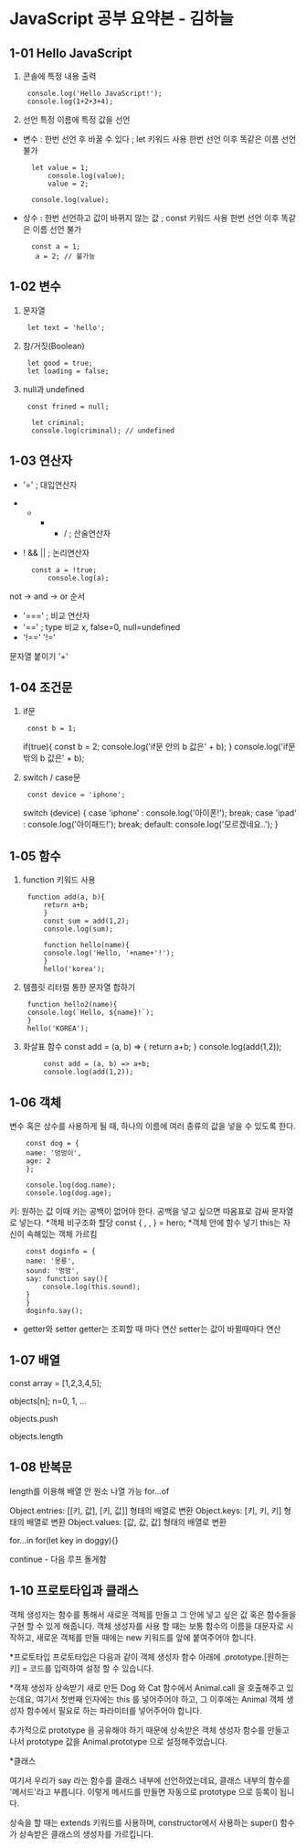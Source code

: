 JavaScript 공부 요약본 - 김하늘 
====
1-01 Hello JavaScript
----

1. 콘솔에 특정 내용 출력
	
		console.log('Hello JavaScript!');
    	console.log(1+2+3+4);
    
2. 선언
특정 이름에 특정 값을 선언 
* 변수 : 한번 선언 후 바꿀 수 있다 ; let 키워드 사용 
한번 선언 이후 똑같은 이름 선언 불가

		let value = 1;
    		console.log(value);
    		value = 2;
   			
		console.log(value);
* 상수 : 한번 선언하고 값이 바뀌지 않는 값 ; const 키워드 사용 
한번 선언 이후 똑같은 이름 선언 불가

		const a = 1;
   		 a = 2; // 불가능 
    
1-02 변수
-----

1. 문자열
	
		let text = 'hello';
2. 참/거짓(Boolean)
	
		let good = true;
   		let loading = false;
    
3. null과 undefined

		const frined = null;
    
   		 let criminal;
   		 console.log(criminal); // undefined
    

1-03 연산자
----

* '=' ; 대입연산자
* + - * / ; 산술연산자 
* ! && || ; 논리연산자

		const a = !true;
    		console.log(a);
not -> and -> or 순서
* '===' ; 비교 연산자
* '==' ; type 비교 x, false=0, null=undefined
* '!==' '!='

문자열 붙이기 '+'

1-04 조건문
----
1. if문
	
		const b = 1;
   	 if(true){
     	const b = 2;
     	console.log('if문 안의 b 값은' + b);
  	  }
    	console.log('if문 밖의 b 값은' + b);

2. switch / case문

		const device = 'iphone';
    
   	 switch (device) {
       	case 'iphone' :
       	console.log('아이폰!');
       	break;
       	case 'ipad' :
       	console.log('아이패드!');
       	break;
       	default:
       	console.log('모르겠네요..');
    }

1-05 함수
----
1. function 키워드 사용 
	
		function add(a, b){
       		return a+b;
    		}
    		const sum = add(1,2);
    		console.log(sum);
    
    		function hello(name){
    		console.log('Hello, '+name+'!');
    		}
    		hello('korea');

2. 템플릿 리터럴 통한 문자열 합하기
	
		function hello2(name){
    	console.log(`Hello, ${name}!`);
    	}
    	hello('KOREA');

3. 화살표 함수
		const add = (a, b) => {
    		return a+b;
    		}
    		console.log(add(1,2));
    
    		const add = (a, b) => a+b;
    		console.log(add(1,2));
    
    
1-06 객체
----
변수 혹은 상수를 사용하게 될 때, 하나의 이름에 여러 종류의 값을 넣을 수 있도록 한다.

		const dog = {
		name: '멍멍이',
		age: 2
 		};

 		console.log(dog.name);
 		console.log(dog.age);

키: 원하는 값
이때 키는 공백이 없어야 한다. 공백을 넣고 싶으면 따옴표로 감싸 문자열로 넣는다.
*객체 비구조화 할당 const {   ,   ,   } = hero;
*객체 안에 함수 넣기  this는 자신이 속해있는 객체 가르킴


		const doginfo = {
  		name: '몽룡',
  		sound: '멍멍',
  		say: function say(){
    		console.log(this.sound);
  		}
		}
		doginfo.say();
* getter와 setter 
   getter는 조회할 때 마다 연산 
   setter는 값이 바뀔때마다 연산
   
1-07 배열
----
const array = [1,2,3,4,5];

objects[n]; n=0, 1, ...

objects.push

objects.length

1-08 반복문
----
length를 이용해 배열 안 원소 나열 가능 
for...of

Object.entries: [[키, 값], [키, 값]] 형태의 배열로 변환
Object.keys: [키, 키, 키] 형태의 배열로 변환
Object.values: [값, 값, 값] 형태의 배열로 변환

for...in
	for(let key in doggy){}

continue - 다음 루프 돌게함

1-10 프로토타입과 클래스
----
객체 생성자는 함수를 통해서 새로운 객체를 만들고 그 안에 넣고 싶은 값 혹은 함수들을 구현 할 수 있게 해줍니다.
객체 생성자를 사용 할 때는 보통 함수의 이름을 대문자로 시작하고, 새로운 객체를 만들 때에는 new 키워드를 앞에 붙여주어야 합니다.

*프로토타입
프로토타입은 다음과 같이 객체 생성자 함수 아래에 .prototype.[원하는키] = 코드를 입력하여 설정 할 수 있습니다.

*객체 생성자 상속받기
새로 만든 Dog 와 Cat 함수에서 Animal.call 을 호출해주고 있는데요, 여기서 첫번째 인자에는 this 를 넣어주어야 하고, 그 이후에는 Animal 객체 생성자 함수에서 필요로 하는 파라미터를 넣어주어야 합니다.

추가적으로 prototype 을 공유해야 하기 때문에 상속받은 객체 생성자 함수를 만들고 나서 prototype 값을 Animal.prototype 으로 설정해주었습니다.

*클래스

여기서 우리가 say 라는 함수를 클래스 내부에 선언하였는데요, 클래스 내부의 함수를 '메서드'라고 부릅니다. 이렇게 메서드를 만들면 자동으로 prototype 으로 등록이 됩니다.

상속을 할 때는 extends 키워드를 사용하며, constructor에서 사용하는 super() 함수가 상속받은 클래스의 생성자를 가르킵니다.





















































